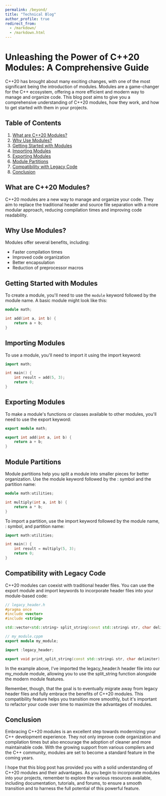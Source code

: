 ```yaml
---
permalink: /beyond/
title: "Technical Blog"
author_profile: true
redirect_from: 
  - /markdown/
  - /markdown.html
---
```

# Unleashing the Power of C++20 Modules: A Comprehensive Guide

C++20 has brought about many exciting changes, with one of the most significant being the introduction of modules. Modules are a game-changer for the C++ ecosystem, offering a more efficient and modern way to manage and organize code. This blog post aims to give you a comprehensive understanding of C++20 modules, how they work, and how to get started with them in your projects.

## Table of Contents

1. [What are C++20 Modules?](#what-are-c20-modules)
2. [Why Use Modules?](#why-use-modules)
3. [Getting Started with Modules](#getting-started-with-modules)
4. [Importing Modules](#importing-modules)
5. [Exporting Modules](#exporting-modules)
6. [Module Partitions](#module-partitions)
7. [Compatibility with Legacy Code](#compatibility-with-legacy-code)
8. [Conclusion](#conclusion)

## What are C++20 Modules? <a name="what-are-c20-modules"></a>

C++20 modules are a new way to manage and organize your code. They aim to replace the traditional header and source file separation with a more modular approach, reducing compilation times and improving code readability.

## Why Use Modules? <a name="why-use-modules"></a>

Modules offer several benefits, including:

- Faster compilation times
- Improved code organization
- Better encapsulation
- Reduction of preprocessor macros

## Getting Started with Modules <a name="getting-started-with-modules"></a>

To create a module, you'll need to use the `module` keyword followed by the module name. A basic module might look like this:

```cpp
module math;

int add(int a, int b) {
    return a + b;
}
```


## Importing Modules <a name="importing-modules"></a>

To use a module, you'll need to import it using the import keyword:

```cpp
import math;

int main() {
    int result = add(5, 3);
    return 0;
}
```

## Exporting Modules <a name="exporting-modules"></a>
To make a module's functions or classes available to other modules, you'll need to use the export keyword:

```cpp
export module math;

export int add(int a, int b) {
    return a + b;
}
```

## Module Partitions <a name="module-partitions"></a>
Module partitions help you split a module into smaller pieces for better organization. Use the module keyword followed by the : symbol and the partition name:

```cpp
module math:utilities;

int multiply(int a, int b) {
    return a * b;
}
```

To import a partition, use the import keyword followed by the module name, : symbol, and partition name:
```cpp
import math:utilities;

int main() {
    int result = multiply(5, 3);
    return 0;
}

```

## Compatibility with Legacy Code <a name="compatibility-with-legacy-code"></a>
C++20 modules can coexist with traditional header files. You can use the export module and import keywords to incorporate header files into your module-based code:


```cpp
// legacy_header.h
#pragma once
#include <vector>
#include <string>

std::vector<std::string> split_string(const std::string& str, char delimiter);

// my_module.cppm
export module my_module;

import :legacy_header;

export void print_split_string(const std::string& str, char delimiter);

```

In the example above, I've imported the legacy_header.h header file into our my_module module, allowing you to use the split_string function alongside the modern module features.

Remember, though, that the goal is to eventually migrate away from legacy header files and fully embrace the benefits of C++20 modules. This compatibility feature helps you transition more smoothly, but it's important to refactor your code over time to maximize the advantages of modules.

## Conclusion <a name="conclusion"></a>

Embracing C++20 modules is an excellent step towards modernizing your C++ development experience. They not only improve code organization and compilation times but also encourage the adoption of cleaner and more maintainable code. With the growing support from various compilers and the C++ community, modules are set to become a standard feature in the coming years.

I hope that this blog post has provided you with a solid understanding of C++20 modules and their advantages. As you begin to incorporate modules into your projects, remember to explore the various resources available, including documentation, tutorials, and forums, to ensure a smooth transition and to harness the full potential of this powerful feature.


